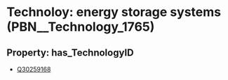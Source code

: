 # Technoloy: __energy storage systems__ (PBN__Technology_1765)

## Property: has_TechnologyID

* [Q30259168](Q30259168)

